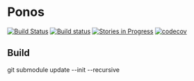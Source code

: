 # Ponos

[![Build Status](https://travis-ci.org/filipecn/Ponos.svg?branch=master)](https://travis-ci.org/filipecn/ponos)
[![Build status](https://ci.appveyor.com/api/projects/status/elijw5e9rll1meqy/branch/master?svg=true)](https://ci.appveyor.com/project/filipecn/ponos/branch/master)
[![Stories in Progress](https://badge.waffle.io/filipecn/Ponos.svg?label=In%20Progress&title=In%20Progress)](http://waffle.io/filipecn/Ponos)
[![codecov](https://codecov.io/gh/filipecn/Ponos/branch/master/graph/badge.svg)](https://codecov.io/gh/filipecn/Ponos)

## Build

git submodule update --init --recursive

